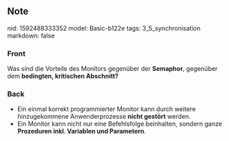 ## Note
nid: 1592488333352
model: Basic-b122e
tags: 3_5_synchronisation
markdown: false

### Front
Was sind die Vorteile des Monitors gegenüber der <b>Semaphor</b>, gegenüber dem <b>bedingten, kritischen Abschnitt?</b>

### Back
<ul>
  <li>Ein einmal korrekt programmierter Monitor kann durch weitere
  hinzugekommene Anwenderprozesse <b>nicht gestört</b> werden.
  <li>Ein Monitor kann nicht nur eine Befehlsfolge beinhalten,
  sondern ganze <b>Prozeduren inkl. Variablen und Parametern</b>.
</ul>
